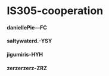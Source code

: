# IS305-cooperation

#### daniellePie—FC
#### saltywaterd.-YSY
#### jigumiris-HYH
#### zerzerzerz-ZRZ
